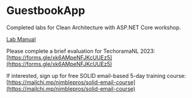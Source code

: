 # GuestbookApp

Completed labs for Clean Architecture with ASP.NET Core workshop.

[Lab Manual](https://www.dropbox.com/s/dr52sofas9uckvu/Clean%20Architecture%20with%20ASP.NET%20Core%20--%20Labs%20%28for%20net7%29.pdf?dl=0)

Please complete a brief evaluation for TechoramaNL 2023:
[https://forms.gle/xk6AMpeNFJKcUUEz5](https://forms.gle/xk6AMpeNFJKcUUEz5)

If interested, sign up for free SOLID email-based 5-day training course:
[https://mailchi.mp/nimblepros/solid-email-course](https://mailchi.mp/nimblepros/solid-email-course)
